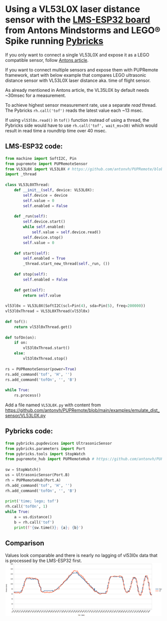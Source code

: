# Using a VL53L0X laser distance sensor with the [LMS-ESP32 board](https://www.antonsmindstorms.com/product/wifi-python-esp32-board-for-mindstorms/) from Antons Mindstorms and LEGO&reg; Spike running [Pybricks](https://pybricks.com/)

If you only want to connect a single VL53L0X and expose it as a LEGO compatible sensor, follow [Antons article](https://www.antonsmindstorms.com/2024/05/02/lego-with-a-laser-distance-sensor/).

If you want to connect multiple sensors and expose them with PUPRemote framework, start with below example that compares LEGO ultrasonic distance sensor with VL53L0X laser distance aka. time of flight sensor.

As already mentioned in Antons article, the VL35L0X by default needs ~30msec for a measurement. 

To achieve highest sensor measurement rate, use a separate _read_ thread.
The Pybricks `rh.call('tof')` reads the latest value each ~13 msec. 

If using `vl53l0x.read()` in `tof()` function instead of using a thread, the Pybricks side would have to use `rh.call('tof', wait_ms=30)` which would result in read time a roundtrip time over 40 msec.

## LMS-ESP32 code:

```python
from machine import SoftI2C, Pin
from pupremote import PUPRemoteSensor
from VL53L0X import VL53L0X # https://github.com/antonvh/PUPRemote/blob/main/examples/emulate_dist_sensor/VL53L0X.py
import _thread

class VL53L0XThread:
    def __init__(self, device: VL53L0X):
        self.device = device
        self.value = 0
        self.enabled = False

    def _run(self):
        self.device.start()
        while self.enabled:
            self.value = self.device.read()
        self.device.stop()
        self.value = 0

    def start(self):
        self.enabled = True
        _thread.start_new_thread(self._run, ())

    def stop(self):
        self.enabled = False

    def get(self):
        return self.value

vl53l0x = VL53L0X(SoftI2C(scl=Pin(4), sda=Pin(5), freq=200000))
vl53l0xThread = VL53L0XThread(vl53l0x)

def tof(): 
    return vl53l0xThread.get()

def tofOn(on):
    if on:
        vl53l0xThread.start()
    else:
        vl53l0xThread.stop()
  
rs = PUPRemoteSensor(power=True)
rs.add_command('tof', 'H', '')
rs.add_command('tofOn', '', 'B')

while True:
    rs.process()
```

Add a file named `VL53L0X.py` with content from https://github.com/antonvh/PUPRemote/blob/main/examples/emulate_dist_sensor/VL53L0X.py

## Pybricks code:

```python
from pybricks.pupdevices import UltrasonicSensor
from pybricks.parameters import Port
from pybricks.tools import StopWatch
from pupremote_hub import PUPRemoteHub # https://github.com/antonvh/PUPRemote/blob/main/src/pupremote_hub.py

sw = StopWatch()
us = UltrasonicSensor(Port.B)
rh = PUPRemoteHub(Port.A)
rh.add_command('tof', 'H', '')
rh.add_command('tofOn', '', 'B')

print('time; lego; tof')
rh.call('tofOn', 1)
while True:
    a = us.distance()
    b = rh.call('tof')
    print(f'{sw.time()}; {a}; {b}')
```

## Comparison

Values look comparable and there is nearly no lagging of vl53l0x data that is processed by the LMS-ESP32 first.
![](comparison.png)
